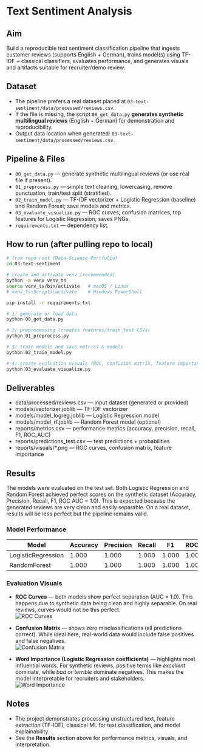 # Text Sentiment Analysis

## Aim
Build a reproducible text sentiment classification pipeline that ingests customer reviews (supports English + German), trains model(s) using TF-IDF + classical classifiers, evaluates performance, and generates visuals and artifacts suitable for recruiter/demo review.

## Dataset
- The pipeline prefers a real dataset placed at `03-text-sentiment/data/processed/reviews.csv`.
- If the file is missing, the script `00_get_data.py` **generates synthetic multilingual reviews** (English + German) for demonstration and reproducibility.
- Output data location when generated: `03-text-sentiment/data/processed/reviews.csv`.

## Pipeline & Files
- `00_get_data.py` — generate synthetic multilingual reviews (or use real file if present).
- `01_preprocess.py` — simple text cleaning, lowercasing, remove punctuation, train/test split (stratified).
- `02_train_model.py` — TF-IDF vectorizer + Logistic Regression (baseline) and Random Forest; save models and metrics.
- `03_evaluate_visualize.py` — ROC curves, confusion matrices, top features for Logistic Regression; saves PNGs.
- `requirements.txt` — dependency list.

## How to run (after pulling repo to local)
```bash
# from repo root (Data-Science-Portfolio)
cd 03-text-sentiment

# create and activate venv (recommended)
python -m venv venv_ts
source venv_ts/bin/activate   # macOS / Linux
# venv_ts\Scripts\activate    # Windows PowerShell

pip install -r requirements.txt

# 1) generate or load data
python 00_get_data.py

# 2) preprocessing (creates features/train_test CSVs)
python 01_preprocess.py

# 3) train models and save metrics & models
python 02_train_model.py

# 4) create evaluation visuals (ROC, confusion matrix, feature importances)
python 03_evaluate_visualize.py
```
## Deliverables 

- data/processed/reviews.csv — input dataset (generated or provided)
- models/vectorizer.joblib — TF-IDF vectorizer
- models/model_logreg.joblib — Logistic Regression model
- models/model_rf.joblib — Random Forest model (optional)
- reports/metrics.csv — performance metrics (accuracy, precision, recall, F1, ROC_AUC)
- reports/predictions_test.csv — test predictions + probabilities
- reports/visuals/*.png — ROC curves, confusion matrix, feature importance

## Results

The models were evaluated on the test set. Both Logistic Regression and Random Forest achieved perfect scores on the synthetic dataset (Accuracy, Precision, Recall, F1, ROC AUC = 1.0). This is expected because the generated reviews are very clean and easily separable. On a real dataset, results will be less perfect but the pipeline remains valid.

### Model Performance

| Model              | Accuracy | Precision | Recall | F1   | ROC_AUC |
|--------------------|----------|-----------|--------|------|---------|
| LogisticRegression | 1.000    | 1.000     | 1.000  | 1.000| 1.000   |
| RandomForest       | 1.000    | 1.000     | 1.000  | 1.000| 1.000   |

### Evaluation Visuals

- **ROC Curves** — both models show perfect separation (AUC = 1.0). This happens due to synthetic data being clean and highly separable. On real reviews, curves would not be this perfect.  
  ![ROC Curves](reports/visuals/roc_curves.png)

- **Confusion Matrix** — shows zero misclassifications (all predictions correct). While ideal here, real-world data would include false positives and false negatives.  
  ![Confusion Matrix](03-text-sentiment/reports/visuals/confusion_matrix_LogisticRegression.png)

- **Word Importance (Logistic Regression coefficients)** — highlights most influential words. For synthetic reviews, positive terms like *excellent* dominate, while *bad* or *terrible* dominate negatives. This makes the model interpretable for recruiters and stakeholders.  
  ![Word Importance](03-text-sentiment/reports/visuals/word_importance.png)


## Notes

- The project demonstrates processing unstructured text, feature extraction (TF-IDF), classical ML for text classification, and model explainability.  
- See the **Results** section above for performance metrics, visuals, and interpretation.

